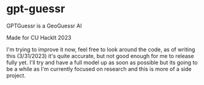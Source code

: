 # gpt-guessr
GPTGuessr is a GeoGuessr AI

Made for CU HackIt 2023

I'm trying to improve it now, feel free to look around the code, as of writing this (3/31/2023) it's quite accurate, but not good enough for me to release fully yet. I'll try and have a full model up as soon as possible but its going to be a while as I'm currently focused on research and this is more of a side project.
